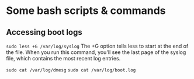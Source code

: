 # Some bash scripts & commands

## Accessing boot logs
`sudo less +G /var/log/syslog` The +G option tells less to start at the end of the file. When you run this command, you'll see the last page of the syslog file, which contains the most recent log entries.

`sudo cat /var/log/dmesg`
`sudo cat /var/log/boot.log`
